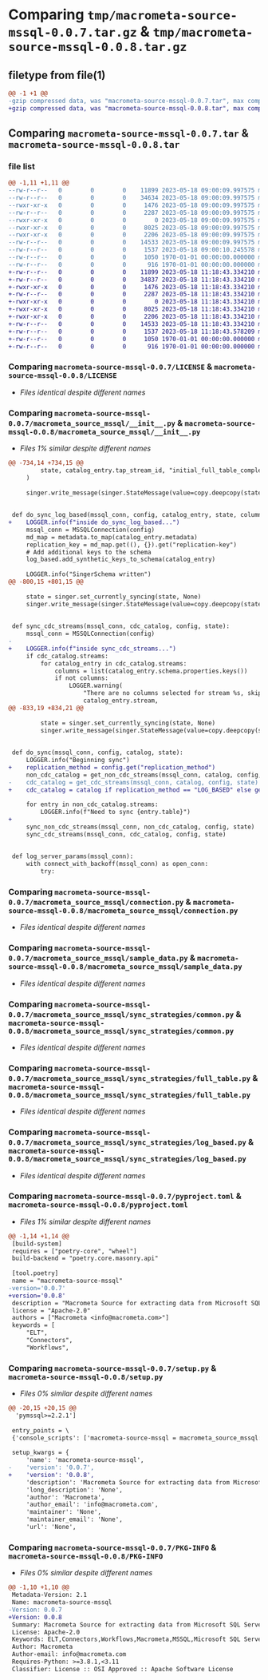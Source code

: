 # Comparing `tmp/macrometa-source-mssql-0.0.7.tar.gz` & `tmp/macrometa-source-mssql-0.0.8.tar.gz`

## filetype from file(1)

```diff
@@ -1 +1 @@
-gzip compressed data, was "macrometa-source-mssql-0.0.7.tar", max compression
+gzip compressed data, was "macrometa-source-mssql-0.0.8.tar", max compression
```

## Comparing `macrometa-source-mssql-0.0.7.tar` & `macrometa-source-mssql-0.0.8.tar`

### file list

```diff
@@ -1,11 +1,11 @@
--rw-r--r--   0        0        0    11899 2023-05-18 09:00:09.997575 macrometa-source-mssql-0.0.7/LICENSE
--rw-r--r--   0        0        0    34634 2023-05-18 09:00:09.997575 macrometa-source-mssql-0.0.7/macrometa_source_mssql/__init__.py
--rwxr-xr-x   0        0        0     1476 2023-05-18 09:00:09.997575 macrometa-source-mssql-0.0.7/macrometa_source_mssql/connection.py
--rw-r--r--   0        0        0     2287 2023-05-18 09:00:09.997575 macrometa-source-mssql-0.0.7/macrometa_source_mssql/sample_data.py
--rwxr-xr-x   0        0        0        0 2023-05-18 09:00:09.997575 macrometa-source-mssql-0.0.7/macrometa_source_mssql/sync_strategies/__init__.py
--rwxr-xr-x   0        0        0     8025 2023-05-18 09:00:09.997575 macrometa-source-mssql-0.0.7/macrometa_source_mssql/sync_strategies/common.py
--rwxr-xr-x   0        0        0     2206 2023-05-18 09:00:09.997575 macrometa-source-mssql-0.0.7/macrometa_source_mssql/sync_strategies/full_table.py
--rw-r--r--   0        0        0    14533 2023-05-18 09:00:09.997575 macrometa-source-mssql-0.0.7/macrometa_source_mssql/sync_strategies/log_based.py
--rw-r--r--   0        0        0     1537 2023-05-18 09:00:10.245578 macrometa-source-mssql-0.0.7/pyproject.toml
--rw-r--r--   0        0        0     1050 1970-01-01 00:00:00.000000 macrometa-source-mssql-0.0.7/setup.py
--rw-r--r--   0        0        0      916 1970-01-01 00:00:00.000000 macrometa-source-mssql-0.0.7/PKG-INFO
+-rw-r--r--   0        0        0    11899 2023-05-18 11:18:43.334210 macrometa-source-mssql-0.0.8/LICENSE
+-rw-r--r--   0        0        0    34837 2023-05-18 11:18:43.334210 macrometa-source-mssql-0.0.8/macrometa_source_mssql/__init__.py
+-rwxr-xr-x   0        0        0     1476 2023-05-18 11:18:43.334210 macrometa-source-mssql-0.0.8/macrometa_source_mssql/connection.py
+-rw-r--r--   0        0        0     2287 2023-05-18 11:18:43.334210 macrometa-source-mssql-0.0.8/macrometa_source_mssql/sample_data.py
+-rwxr-xr-x   0        0        0        0 2023-05-18 11:18:43.334210 macrometa-source-mssql-0.0.8/macrometa_source_mssql/sync_strategies/__init__.py
+-rwxr-xr-x   0        0        0     8025 2023-05-18 11:18:43.334210 macrometa-source-mssql-0.0.8/macrometa_source_mssql/sync_strategies/common.py
+-rwxr-xr-x   0        0        0     2206 2023-05-18 11:18:43.334210 macrometa-source-mssql-0.0.8/macrometa_source_mssql/sync_strategies/full_table.py
+-rw-r--r--   0        0        0    14533 2023-05-18 11:18:43.334210 macrometa-source-mssql-0.0.8/macrometa_source_mssql/sync_strategies/log_based.py
+-rw-r--r--   0        0        0     1537 2023-05-18 11:18:43.578209 macrometa-source-mssql-0.0.8/pyproject.toml
+-rw-r--r--   0        0        0     1050 1970-01-01 00:00:00.000000 macrometa-source-mssql-0.0.8/setup.py
+-rw-r--r--   0        0        0      916 1970-01-01 00:00:00.000000 macrometa-source-mssql-0.0.8/PKG-INFO
```

### Comparing `macrometa-source-mssql-0.0.7/LICENSE` & `macrometa-source-mssql-0.0.8/LICENSE`

 * *Files identical despite different names*

### Comparing `macrometa-source-mssql-0.0.7/macrometa_source_mssql/__init__.py` & `macrometa-source-mssql-0.0.8/macrometa_source_mssql/__init__.py`

 * *Files 1% similar despite different names*

```diff
@@ -734,14 +734,15 @@
         state, catalog_entry.tap_stream_id, "initial_full_table_complete", True
     )
 
     singer.write_message(singer.StateMessage(value=copy.deepcopy(state)))
 
 
 def do_sync_log_based(mssql_conn, config, catalog_entry, state, columns):
+    LOGGER.info(f"inside do_sync_log_based...")
     mssql_conn = MSSQLConnection(config)
     md_map = metadata.to_map(catalog_entry.metadata)
     replication_key = md_map.get((), {}).get("replication-key")
     # Add additional keys to the schema
     log_based.add_synthetic_keys_to_schema(catalog_entry)
 
     LOGGER.info("SingerSchema written")
@@ -800,15 +801,15 @@
 
     state = singer.set_currently_syncing(state, None)
     singer.write_message(singer.StateMessage(value=copy.deepcopy(state)))
 
 
 def sync_cdc_streams(mssql_conn, cdc_catalog, config, state):
     mssql_conn = MSSQLConnection(config)
-
+    LOGGER.info(f"inside sync_cdc_streams...")
     if cdc_catalog.streams:
         for catalog_entry in cdc_catalog.streams:
             columns = list(catalog_entry.schema.properties.keys())
             if not columns:
                 LOGGER.warning(
                     "There are no columns selected for stream %s, skipping it.",
                     catalog_entry.stream,
@@ -833,19 +834,21 @@
 
         state = singer.set_currently_syncing(state, None)
         singer.write_message(singer.StateMessage(value=copy.deepcopy(state)))
 
 
 def do_sync(mssql_conn, config, catalog, state):
     LOGGER.info("Beginning sync")
+    replication_method = config.get("replication_method")
     non_cdc_catalog = get_non_cdc_streams(mssql_conn, catalog, config, state)
-    cdc_catalog = get_cdc_streams(mssql_conn, catalog, config, state)
+    cdc_catalog = catalog if replication_method == "LOG_BASED" else get_cdc_streams(mssql_conn, catalog, config, state)
 
     for entry in non_cdc_catalog.streams:
         LOGGER.info(f"Need to sync {entry.table}")
+
     sync_non_cdc_streams(mssql_conn, non_cdc_catalog, config, state)
     sync_cdc_streams(mssql_conn, cdc_catalog, config, state)
 
 
 def log_server_params(mssql_conn):
     with connect_with_backoff(mssql_conn) as open_conn:
         try:
```

### Comparing `macrometa-source-mssql-0.0.7/macrometa_source_mssql/connection.py` & `macrometa-source-mssql-0.0.8/macrometa_source_mssql/connection.py`

 * *Files identical despite different names*

### Comparing `macrometa-source-mssql-0.0.7/macrometa_source_mssql/sample_data.py` & `macrometa-source-mssql-0.0.8/macrometa_source_mssql/sample_data.py`

 * *Files identical despite different names*

### Comparing `macrometa-source-mssql-0.0.7/macrometa_source_mssql/sync_strategies/common.py` & `macrometa-source-mssql-0.0.8/macrometa_source_mssql/sync_strategies/common.py`

 * *Files identical despite different names*

### Comparing `macrometa-source-mssql-0.0.7/macrometa_source_mssql/sync_strategies/full_table.py` & `macrometa-source-mssql-0.0.8/macrometa_source_mssql/sync_strategies/full_table.py`

 * *Files identical despite different names*

### Comparing `macrometa-source-mssql-0.0.7/macrometa_source_mssql/sync_strategies/log_based.py` & `macrometa-source-mssql-0.0.8/macrometa_source_mssql/sync_strategies/log_based.py`

 * *Files identical despite different names*

### Comparing `macrometa-source-mssql-0.0.7/pyproject.toml` & `macrometa-source-mssql-0.0.8/pyproject.toml`

 * *Files 1% similar despite different names*

```diff
@@ -1,14 +1,14 @@
 [build-system]
 requires = ["poetry-core", "wheel"]
 build-backend = "poetry.core.masonry.api"
 
 [tool.poetry]
 name = "macrometa-source-mssql"
-version='0.0.7'
+version='0.0.8'
 description = "Macrometa Source for extracting data from Microsoft SQL Server."
 license = "Apache-2.0"
 authors = ["Macrometa <info@macrometa.com>"]
 keywords = [
     "ELT",
     "Connectors",
     "Workflows",
```

### Comparing `macrometa-source-mssql-0.0.7/setup.py` & `macrometa-source-mssql-0.0.8/setup.py`

 * *Files 0% similar despite different names*

```diff
@@ -20,15 +20,15 @@
  'pymssql>=2.2.1']
 
 entry_points = \
 {'console_scripts': ['macrometa-source-mssql = macrometa_source_mssql:main']}
 
 setup_kwargs = {
     'name': 'macrometa-source-mssql',
-    'version': '0.0.7',
+    'version': '0.0.8',
     'description': 'Macrometa Source for extracting data from Microsoft SQL Server.',
     'long_description': 'None',
     'author': 'Macrometa',
     'author_email': 'info@macrometa.com',
     'maintainer': 'None',
     'maintainer_email': 'None',
     'url': 'None',
```

### Comparing `macrometa-source-mssql-0.0.7/PKG-INFO` & `macrometa-source-mssql-0.0.8/PKG-INFO`

 * *Files 0% similar despite different names*

```diff
@@ -1,10 +1,10 @@
 Metadata-Version: 2.1
 Name: macrometa-source-mssql
-Version: 0.0.7
+Version: 0.0.8
 Summary: Macrometa Source for extracting data from Microsoft SQL Server.
 License: Apache-2.0
 Keywords: ELT,Connectors,Workflows,Macrometa,MSSQL,Microsoft SQL Server,Source
 Author: Macrometa
 Author-email: info@macrometa.com
 Requires-Python: >=3.8.1,<3.11
 Classifier: License :: OSI Approved :: Apache Software License
```

